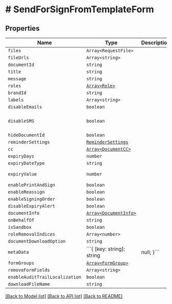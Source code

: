 # # SendForSignFromTemplateForm



## Properties

Name | Type | Description | Notes
------------ | ------------- | ------------- | -------------
| `files` | ```Array<RequestFile>``` |   |  |
| `fileUrls` | ```Array<string>``` |   |  |
| `documentId` | ```string``` |   |  |
| `title` | ```string``` |   |  |
| `message` | ```string``` |   |  |
| `roles` | [```Array<Role>```](Role.md) |   |  |
| `brandId` | ```string``` |   |  |
| `labels` | ```Array<string>``` |   |  |
| `disableEmails` | ```boolean``` |   |  |
| `disableSMS` | ```boolean``` |   |  [default to false] |
| `hideDocumentId` | ```boolean``` |   |  |
| `reminderSettings` | [```ReminderSettings```](ReminderSettings.md) |   |  |
| `cc` | [```Array<DocumentCC>```](DocumentCC.md) |   |  |
| `expiryDays` | ```number``` |   |  |
| `expiryDateType` | ```string``` |   |  |
| `expiryValue` | ```number``` |   |  [default to 60] |
| `enablePrintAndSign` | ```boolean``` |   |  |
| `enableReassign` | ```boolean``` |   |  |
| `enableSigningOrder` | ```boolean``` |   |  |
| `disableExpiryAlert` | ```boolean``` |   |  |
| `documentInfo` | [```Array<DocumentInfo>```](DocumentInfo.md) |   |  |
| `onBehalfOf` | ```string``` |   |  |
| `isSandbox` | ```boolean``` |   |  |
| `roleRemovalIndices` | ```Array<number>``` |   |  |
| `documentDownloadOption` | ```string``` |   |  |
| `metaData` | ```{ [key: string]: string | null; }``` |   |  |
| `formGroups` | [```Array<FormGroup>```](FormGroup.md) |   |  |
| `removeFormFields` | ```Array<string>``` |   |  |
| `enableAuditTrailLocalization` | ```boolean``` |   |  |
| `downloadFileName` | ```string``` |   |  |

[[Back to Model list]](../README.md#models) [[Back to API list]](../README.md#api-endpoints) [[Back to README]](../README.md)
